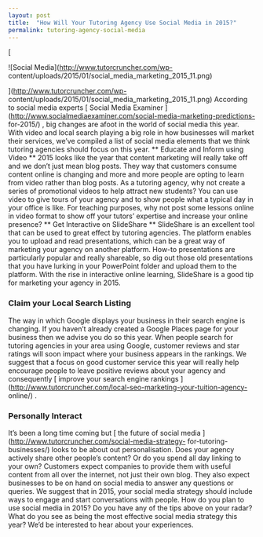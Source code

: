 ```yaml
---
layout: post
title:  "How Will Your Tutoring Agency Use Social Media in 2015?"
permalink: tutoring-agency-social-media
---
```

[

![Social Media](http://www.tutorcruncher.com/wp-
content/uploads/2015/01/social_media_marketing_2015_11.png)

](http://www.tutorcruncher.com/wp-
content/uploads/2015/01/social_media_marketing_2015_11.png) According to
social media experts [ Social Media Examiner
](http://www.socialmediaexaminer.com/social-media-marketing-predictions-
for-2015/) , big changes are afoot in the world of social media this year.
With video and local search playing a big role in how businesses will market
their services, we’ve compiled a list of social media elements that we think
tutoring agencies should focus on this year. ** Educate and Inform using Video
** 2015 looks like the year that content marketing will really take off and we
don’t just mean blog posts. They way that customers consume content online is
changing and more and more people are opting to learn from video rather than
blog posts. As a tutoring agency, why not create a series of promotional
videos to help attract new students? You can use video to give tours of your
agency and to show people what a typical day in your office is like. For
teaching purposes, why not post some lessons online in video format to show
off your tutors’ expertise and increase your online presence? ** Get
Interactive on SlideShare ** SlideShare is an excellent tool that can be used
to great effect by tutoring agencies. The platform enables you to upload and
read presentations, which can be a great way of marketing your agency on
another platform. How-to presentations are particularly popular and really
shareable, so dig out those old presentations that you have lurking in your
PowerPoint folder and upload them to the platform. With the rise in
interactive online learning, SlideShare is a good tip for marketing your
agency in 2015. 

### Claim your Local Search Listing

The way in which Google
displays your business in their search engine is changing. If you haven’t
already created a Google Places page for your business then we advise you do
so this year. When people search for tutoring agencies in your area using
Google, customer reviews and star ratings will soon impact where your business
appears in the rankings. We suggest that a focus on good customer service this
year will really help encourage people to leave positive reviews about your
agency and consequently [ improve your search engine rankings
](http://www.tutorcruncher.com/local-seo-marketing-your-tuition-agency-
online/) . 

### Personally Interact

It’s been a long time coming but [ the
future of social media ](http://www.tutorcruncher.com/social-media-strategy-
for-tutoring-businesses/) looks to be about out personalisation. Does your
agency actively share other people’s content? Or do you spend all day linking
to your own? Customers expect companies to provide them with useful content
from all over the internet, not just their own blog. They also expect
businesses to be on hand on social media to answer any questions or queries.
We suggest that in 2015, your social media strategy should include ways to
engage and start conversations with people. How do you plan to use social
media in 2015? Do you have any of the tips above on your radar? What do you
see as being the most effective social media strategy this year? We’d be
interested to hear about your experiences.
